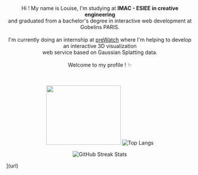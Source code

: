 <br><p align="center">Hi ! My name is Louise, I'm studying at <b>IMAC - ESIEE in creative engineering</b><br>and graduated
    from a bachelor's degree in interactive web development at Gobelins PARIS.<br><br>
    I'm currently doing an internship at [preWatch](https://www.prewatch.io/) where I'm helping to develop an interactive 3D visualization<br> web service based on Gaussian Splatting data.
    <br><br>Welcome to my profile ! ✨<br>
</p>

##

<p align="center">
    <br><img width="200" height="160"
        src="https://user-images.githubusercontent.com/77757761/212425315-b9ae8e7d-c20a-4b7d-bd12-d83eefbf6fb2.gif">
    <img src="https://github-readme-stats.vercel.app/api/top-langs/?username=LouisePrd&theme=default&hide_border=false&include_all_commits=true&count_private=true&layout=compact"
        alt="Top Langs" />
    <br>
</p>


<p align="center">
    <img src="https://nirzak-streak-stats.vercel.app/?user=LouisePrd&theme=default&hide_border=false"
        alt="GitHub Streak Stats" />
</p>
](url)
